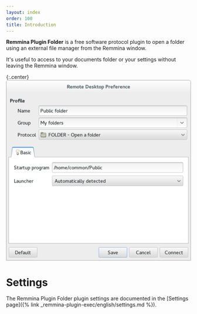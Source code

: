```yaml
---
layout: index
order: 100
title: Introduction
---
```

**Remmina Plugin Folder** is a free software protocol plugin to open a folder
using an external file manager from the Remmina window.

It's useful to access to your documents folder or your settings without leaving
the Remmina window.

{:.center}
![General settings](/resources/remmina-plugin-folder/archive/latest/english/general.png)

# Settings

The Remmina Plugin Folder plugin settings are documented in the
[Settings page]({% link _remmina-plugin-exec/english/settings.md %}).
